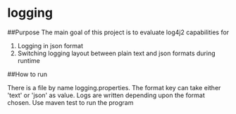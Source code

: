 # logging
##Purpose
The main goal of this project is to evaluate log4j2 capabilities for
  1. Logging in json format
  2. Switching logging layout between plain text and json formats during runtime

##How to run

There is a file by name logging.properties. The format key can take either 'text' or 'json' as value. Logs are written depending upon the format chosen. Use maven test to run the program

